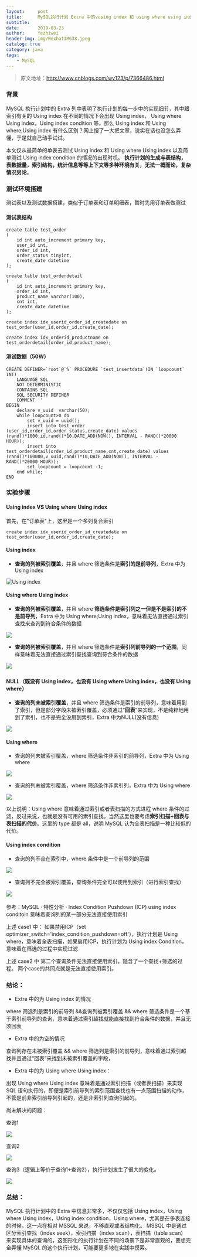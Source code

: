 ```yaml
---
layout:     post
title:      MySQL执行计划 Extra 中的vusing index 和 using where using index 的区别
subtitle:   
date:       2019-03-23
author:     Yezhiwei
header-img: img/WechatIMG38.jpeg
catalog: true
category: java
tags:
    - MySQL
---
```


> 原文地址：http://www.cnblogs.com/wy123/p/7366486.html 

### 背景

MySQL 执行计划中的 Extra 列中表明了执行计划的每一步中的实现细节，其中跟索引有关的 Using index 在不同的情况下会出现 Using index， Using where Using index，Using index condition 等，那么 Using index 和 Using where;Using index 有什么区别？网上搜了一大把文章，说实在话也没怎么弄懂，于是就自己动手试试。


本文仅从最简单的单表去测试 Using index 和 Using where Using index 以及简单测试 Using index condition 的情况的出现时机。
**执行计划的生成与表结构，表数据量，索引结构，统计信息等等上下文等多种环境有关，无法一概而论，复杂情况另论**。
 

### 测试环境搭建

测试表以及测试数据搭建，类似于订单表和订单明细表，暂时先用订单表做测试

#### 测试表结构

```
create table test_order
(
    id int auto_increment primary key,
    user_id int,
    order_id int,
    order_status tinyint,
    create_date datetime
);

create table test_orderdetail
(
    id int auto_increment primary key,
    order_id int,
    product_name varchar(100),
    cnt int,
    create_date datetime
);

create index idx_userid_order_id_createdate on test_order(user_id,order_id,create_date);

create index idx_orderid_productname on test_orderdetail(order_id,product_name);

```

#### 测试数据（50W）

```
CREATE DEFINER=`root`@`%` PROCEDURE `test_insertdata`(IN `loopcount` INT)
    LANGUAGE SQL
    NOT DETERMINISTIC
    CONTAINS SQL
    SQL SECURITY DEFINER
    COMMENT ''
BEGIN
    declare v_uuid  varchar(50);
    while loopcount>0 do
        set v_uuid = uuid();
        insert into test_order (user_id,order_id,order_status,create_date) values (rand()*1000,id,rand()*10,DATE_ADD(NOW(), INTERVAL - RAND()*20000 HOUR));
        insert into test_orderdetail(order_id,product_name,cnt,create_date) values (rand()*100000,v_uuid,rand()*10,DATE_ADD(NOW(), INTERVAL - RAND()*20000 HOUR));
        set loopcount = loopcount -1;
    end while;
END
```

### 实验步骤

#### Using index VS Using where Using index

首先，在"订单表"上，这里是一个多列复合索引

```
create index idx_userid_order_id_createdate on test_order(user_id,order_id,create_date);
```


#### Using index 

* **查询的列被索引覆盖**，并且 where 筛选条件是**索引的是前导列**，Extra 中为 Using index

![Using index](https://tva2.sinaimg.cn/large/006tKfTcly1g1bfgvzxqxj30uv04sglk.jpg)

#### Using where Using index

* **查询的列被索引覆盖**，并且 where **筛选条件是索引列之一但是不是索引的不是前导列**，Extra 中为 Using where;Using index，意味着无法直接通过索引查找来查询到符合条件的数据

![](https://tva2.sinaimg.cn/large/006tKfTcly1g1bhprbnd6j30u604zq2w.jpg)

* **查询的列被索引覆盖**，并且 where 筛选条件是**索引列前导列的一个范围**，同样意味着无法直接通过索引查找查询到符合条件的数据

![](https://tva4.sinaimg.cn/large/006tKfTcly1g1bhq5zv8fj30vt04pt8o.jpg) 　　

#### NULL（既没有 Using index，也没有 Using where Using index，也没有 Using where）

* **查询的列未被索引覆盖**，并且 where 筛选条件是索引的前导列，意味着用到了索引，但是部分字段未被索引覆盖，必须通过“**回表**”来实现，不是纯粹地用到了索引，也不是完全没用到索引，Extra 中为NULL(没有信息)

![](https://tva2.sinaimg.cn/large/006tKfTcly1g1bht44949j30to04q3yg.jpg)

#### Using where

* 查询的列未被索引覆盖，where 筛选条件非索引的前导列，Extra 中为 Using where

![](https://tva2.sinaimg.cn/large/006tKfTcly1g1bhtm0alij30qf04u747.jpg)

* 查询的列未被索引覆盖，where 筛选条件非索引列，Extra 中为 Using where

![](https://tva2.sinaimg.cn/large/006tKfTcly1g1bhtvc4prj30vt04pt8o.jpg)

以上说明：Using where 意味着通过索引或者表扫描的方式进程 where 条件的过滤，反过来说，也就是没有可用的索引查找，当然这里也要考虑**索引扫描+回表与表扫描的代价**。这里的 type 都是 all，说明 MySQL 认为全表扫描是一种比较低的代价。

#### Using index condition

* 查询的列不全在索引中，where 条件中是一个前导列的范围

![](https://tva2.sinaimg.cn/large/006tKfTcly1g1bhu9sbb6j30zv05jgll.jpg)

* 查询列不完全被索引覆盖，查询条件完全可以使用到索引（进行索引查找）

![](https://tva2.sinaimg.cn/large/006tKfTcly1g1bhuid8f3j30vt04pt8o.jpg)　　

参考：MySQL · 特性分析 · Index Condition Pushdown (ICP)
using index conditoin 意味着查询列的某一部分无法直接使用索引

上述 case1 中：
如果禁用ICP（set optimizer_switch='index_condition_pushdown=off'），执行计划是 Using where，意味着全表扫描，如果启用ICP，执行计划为 Using index Condition，意味着在筛选的过程中实现过滤

上述 case2 中
第二个查询条件无法直接使用索引，隐含了一个查找+筛选的过程。
两个case的共同点就是无法直接使用索引。

### 结论：

* Extra 中的为 Using index 的情况

where 筛选列是索引的前导列 &&查询列被索引覆盖 && where 筛选条件是一个基于索引前导列的查询，意味着通过索引超找就能直接找到符合条件的数据，并且无须回表

* Extra 中的为空的情况

查询列存在未被索引覆盖 && where 筛选列是索引的前导列，意味着通过索引超找并且通过“回表”来找到未被索引覆盖的字段，

* Extra 中的为 Using where Using index： 

出现 Using where Using index 意味着是通过索引扫描（或者表扫描）来实现 SQL 语句执行的，即便是索引前导列的索引范围查找也有一点范围扫描的动作，不管是前非索引前导列引起的，还是非索引列查询引起的。

尚未解决的问题：

查询1

![](https://tva2.sinaimg.cn/large/006tKfTcly1g1bhw58d38j30tn03v0sm.jpg)

查询2

![](https://tva2.sinaimg.cn/large/006tKfTcly1g1bhwdgfcwj30tk030a9y.jpg)

查询3（逻辑上等价于查询1+查询2），执行计划发生了很大的变化。

![](https://tva4.sinaimg.cn/large/006tKfTcly1g1bhwwytkgj30vn04jwef.jpg)

### 总结：

MySQL 执行计划中的 Extra 中信息非常多，不仅仅包括 Using index，Using where Using index，Using index condition，Using where，尤其是在多表连接的时候，这一点在相对 MSSQL 来说，不够直观或者结构化。
MSSQL 中是通过区分索引查找（index seek），索引扫描（index scan），表扫描（table scan）来实现具体的查询的，这图形化的执行计划在不同的场景下是非常直观的，要想完全弄懂 MySQL 的这个执行计划，可能要更多地在实践中摸索。










